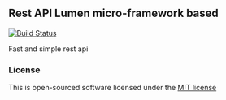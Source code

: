 ## Rest API Lumen micro-framework based 

[![Build Status](https://travis-ci.org/ovcharenkovv/lumen.muzza.server.svg?branch=master)](https://travis-ci.org/ovcharenkovv/lumen.muzza.server)

Fast and simple rest api

### License

This is open-sourced software licensed under the [MIT license](http://opensource.org/licenses/MIT)
